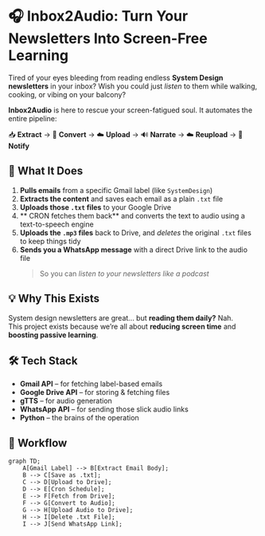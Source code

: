 # 🎧 Inbox2Audio: Turn Your Newsletters Into Screen-Free Learning

Tired of your eyes bleeding from reading endless **System Design newsletters** in your inbox? Wish you could just *listen* to them while walking, cooking, or vibing on your balcony?

**Inbox2Audio** is here to rescue your screen-fatigued soul. It automates the entire pipeline:

📥 **Extract** → 📄 **Convert** → ☁️ **Upload** → 🔊 **Narrate** → ☁️ **Reupload** → 📲 **Notify**

## 🚀 What It Does

1. **Pulls emails** from a specific Gmail label (like `SystemDesign`)  
2. **Extracts the content** and saves each email as a plain `.txt` file  
3. **Uploads those `.txt` files** to your Google Drive  
4. ** CRON fetches them back** and converts the text to audio using a text-to-speech engine  
5. **Uploads the `.mp3` files** back to Drive, and *deletes* the original `.txt` files to keep things tidy  
6. **Sends you a WhatsApp message** with a direct Drive link to the audio file  
   > So you can *listen to your newsletters like a podcast*

## 💡 Why This Exists

System design newsletters are great... but **reading them daily?** Nah.  
This project exists because we’re all about **reducing screen time** and **boosting passive learning**.

## 🛠 Tech Stack

- **Gmail API** – for fetching label-based emails
- **Google Drive API** – for storing & fetching files
- **gTTS** – for audio generation
- **WhatsApp API** – for sending those slick audio links
- **Python** – the brains of the operation

## 🔄 Workflow

```mermaid
graph TD;
    A[Gmail Label] --> B[Extract Email Body];
    B --> C[Save as .txt];
    C --> D[Upload to Drive];
    D --> E[Cron Schedule];
    E --> F[Fetch from Drive];
    F --> G[Convert to Audio];
    G --> H[Upload Audio to Drive];
    H --> I[Delete .txt File];
    I --> J[Send WhatsApp Link];

